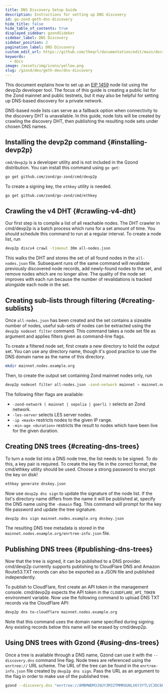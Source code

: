 ```yaml
---
title: DNS Discovery Setup Guide
description: Instructions for setting up DNS discovery
id: go-zond-geth-dns-discovery
hide_title: false
hide_table_of_contents: true
displayed_sidebar: gzondSidebar
sidebar_label: DNS Discovery
sidebar_position: 2
pagination_label: DNS Discovery
custom_edit_url: https://github.com/theqrl/documentation/edit/main/docs/getting-started.md
keywords:
  - docs
image: /assets/img/icons/yellow.png
slug: /gzond/dev/geth-dev/dns-discovery
---
```


This document explains how to set up an [EIP 1459](https://eips.zond.org/EIPS/eip-1459) node list using the devp2p developer tool. The focus of this guide is creating a public list for the Zond mainnet and public testnets, but it may also be helpful for setting up DNS-based discovery for a private network.

DNS-based node lists can serve as a fallback option when connectivity to the discovery DHT is unavailable. In this guide, node lists will be created by crawling the discovery DHT, then publishing the resulting node sets under chosen DNS names.

## Installing the devp2p command \{#installing-devp2p}

`cmd/devp2p` is a developer utility and is not included in the Gzond distribution. You can install this command using `go get`:

```sh
go get github.com/zond/go-zond/cmd/devp2p
```

To create a signing key, the `ethkey` utility is needed.

```sh
go get github.com/zond/go-zond/cmd/ethkey
```

## Crawling the v4 DHT \{#crawling-v4-dht}

Our first step is to compile a list of all reachable nodes. The DHT crawler in cmd/devp2p is a batch process which runs for a set amount of time. You should schedule this command to run at a regular interval. To create a node list, run

```sh
devp2p discv4 crawl -timeout 30m all-nodes.json
```

This walks the DHT and stores the set of all found nodes in the `all-nodes.json` file.
Subsequent runs of the same command will revalidate previously discovered node records,
add newly-found nodes to the set, and remove nodes which are no longer alive. The quality
of the node set improves with each run because the number of revalidations is tracked
alongside each node in the set.

## Creating sub-lists through filtering \{#creating-sublists}

Once `all-nodes.json` has been created and the set contains a sizeable number of nodes,
useful sub-sets of nodes can be extracted using the `devp2p nodeset filter` command. This
command takes a node set file as argument and applies filters given as command-line flags.

To create a filtered node set, first create a new directory to hold the output set. You
can use any directory name, though it's good practice to use the DNS domain name as the
name of this directory.

```sh
mkdir mainnet.nodes.example.org
```

Then, to create the output set containing Zond mainnet nodes only, run

```sh
devp2p nodeset filter all-nodes.json -zond-network mainnet > mainnet.nodes.example.org/nodes.json
```

The following filter flags are available:

- `-zond-network ( mainnet | sepolia | goerli )` selects an Zond network.
- `-les-server` selects LES server nodes.
- `-ip <mask>` restricts nodes to the given IP range.
- `-min-age <duration>` restricts the result to nodes which have been live for the
  given duration.

## Creating DNS trees \{#creating-dns-trees}

To turn a node list into a DNS node tree, the list needs to be signed. To do this, a key pair is required. To create the key file in the correct format, the cmd/ethkey utility should be used. Choose a strong password to encrypt the key on disk!

```sh
ethkey generate dnskey.json
```

Now use `devp2p dns sign` to update the signature of the node list. If the list's directory name differs from the name it will be published at, specify the DNS name using the `-domain` flag. This command will prompt for the key file password and update the tree signature.

```sh
devp2p dns sign mainnet.nodes.example.org dnskey.json
```

The resulting DNS tree metadata is stored in the `mainnet.nodes.example.org/enrtree-info.json` file.

## Publishing DNS trees \{#publishing-dns-trees}

Now that the tree is signed, it can be published to a DNS provider. cmd/devp2p currently supports publishing to CloudFlare DNS and Amazon Route53.TXT records can also be exported as a JSON file and published independently.

To publish to CloudFlare, first create an API token in the management console. cmd/devp2p expects the API token in the `CLOUDFLARE_API_TOKEN` environment variable. Now use the following command to upload DNS TXT records via the CloudFlare API:

```sh
devp2p dns to-cloudflare mainnet.nodes.example.org
```

Note that this command uses the domain name specified during signing. Any existing records below this name will be erased by cmd/devp2p.

## Using DNS trees with Gzond \{#using-dns-trees}

Once a tree is available through a DNS name, Gzond can use it with the `--discovery.dns` command line flag. Node trees are referenced using the `enrtree://` URL scheme. The URL of the tree can be found in the `enrtree-info.json` file created by `devp2p dns sign`. Pass the URL as an argument to the flag in order to make use of the published tree.

```sh
gzond --discovery.dns "enrtree://AMBMWDM3J6UY3M32TMMROUNLX6Y3YTLVC3DC6HN2AVG5NHNSAXDW6@mainnet.nodes.example.org"
```
